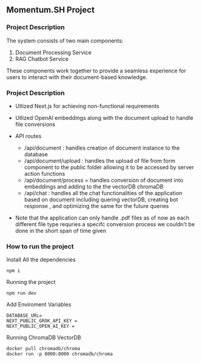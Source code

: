 ## Momentum.SH Project

### Project Description

The system consists of two main components:

1. Document Processing Service
2. RAG Chatbot Service

These components work together to provide a seamless experience for users to interact with their document-based knowledge.

### Project Description

- Utlized Next.js for achieving non-functional requirements

- Utlized OpenAI embeddings along with the document upload to handle file conversions

- API routes
 
  - /api/document : handles creation of document instance to the database
  - /api/document/upload : handles the upload of file from form component to the public folder allowing it to be accessed by server action functions
  - /api/document/process = handles conversion of document into embeddings and adding to the the vectorDB chromaDB
  - /api/chat : handles all the chat functionalities of the application based on document  including quering vectorDB, creating bot response , and optimizing the same for the future queries

- Note that the application can only handle .pdf files as of now as each different file type requries a specifc conversion process we couldn't be done in the short span of time given




### How to run the project

Install All the dependencies

```
npm i 
```

Running the project 

```
npm run dev
```


Add Enviroment Variables

```
DATABASE_URL=
NEXT_PUBLIC_GROK_API_KEY = 
NEXT_PUBLIC_OPEN_AI_KEY = 
```

Running ChromaDB VectorDB

```
docker pull chromadb/chroma 
docker run -p 8000:8000 chromadb/chroma
```

